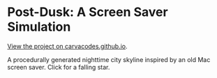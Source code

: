 # Post-Dusk: A Screen Saver Simulation

[View the project on carvacodes.github.io](https://carvacodes.github.io/?project=post-dusk).

A procedurally generated nighttime city skyline inspired by an old Mac screen saver. Click for a falling star.